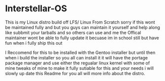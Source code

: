 # Interstellar-OS
This is my Linux distro build off LFS/ Linux From Scratch sorry if this wont be maintained fully and but you guys can maintain it yourself and help along like subbmit your tarballs and so others can use and me the Offical maintainer wont be able to fully update it becuase im in school still but have fun when i fully ship this out 

I Reccomend for this to be installed with the Gentoo installer but until then when i build the installer so you all can install it it will have the portage package manager and use either the regualar linux kernel with some of mine tweaks of mine to make it fully sutiable for this and your needs i will slowly up date this Readme for you all will more info about the distro.
